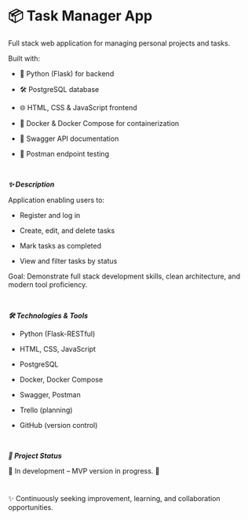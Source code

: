 # 📦 Task Manager App

Full stack web application for managing personal projects and tasks.

Built with:

- 🐍 Python (Flask) for backend

- 🛠 PostgreSQL database

- 🌐 HTML, CSS & JavaScript frontend

- 🐳 Docker & Docker Compose for containerization

- 📄 Swagger API documentation

- 🧪 Postman endpoint testing

<br>

***✨ Description***

Application enabling users to:

- Register and log in

- Create, edit, and delete tasks

- Mark tasks as completed

- View and filter tasks by status

Goal: Demonstrate full stack development skills, clean architecture, and modern tool proficiency.

<br>

***🛠 Technologies & Tools***

- Python (Flask-RESTful)

- HTML, CSS, JavaScript

- PostgreSQL

- Docker, Docker Compose

- Swagger, Postman

- Trello (planning)

- GitHub (version control)

<br>

***📌 Project Status***

🔧 In development – MVP version in progress. 🚀
#
✨ Continuously seeking improvement, learning, and collaboration opportunities.
